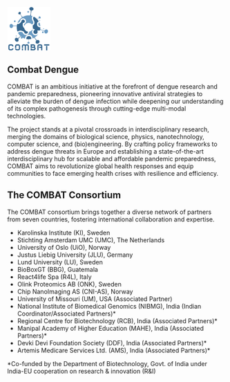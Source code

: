 <img src="https://github.com/CombatDengue/.github/raw/main/profile/logo.svg" alt="Logo" width="100">

## Combat Dengue
COMBAT is an ambitious initiative at the forefront of dengue research and pandemic preparedness, pioneering innovative antiviral strategies to alleviate the burden of dengue infection while deepening our understanding of its complex pathogenesis through cutting-edge multi-modal technologies.

The project stands at a pivotal crossroads in interdisciplinary research, merging the domains of biological science, physics, nanotechnology, computer science, and (bio)engineering. By crafting policy frameworks to address dengue threats in Europe and establishing a state-of-the-art interdisciplinary hub for scalable and affordable pandemic preparedness, COMBAT aims to revolutionize global health responses and equip communities to face emerging health crises with resilience and efficiency.

## The COMBAT Consortium
The COMBAT consortium brings together a diverse network of partners from seven countries, fostering international collaboration and expertise.

+ Karolinska Institute (KI), Sweden
+ Stichting Amsterdam UMC (UMC), The Netherlands
+ University of Oslo (UiO), Norway
+ Justus Liebig University (JLU), Germany
+ Lund University (LU), Sweden
+ BioBoxGT (BBG), Guatemala
+ React4life Spa (R4L), Italy
+ Olink Proteomics AB (ONK), Sweden
+ Chip NanoImaging AS (CNI-AS), Norway
+ University of Missouri (UM), USA (Associated Partner)
+ National Institute of Biomedical Genomics (NIBMG), India (Indian Coordinator/Associated Partners)*
+ Regional Centre for Biotechnology (RCB), India (Associated Partners)*
+ Manipal Academy of Higher Education (MAHE), India (Associated Partners)*
+ Devki Devi Foundation Society (DDF), India (Associated Partners)*
+ Artemis Medicare Services Ltd. (AMS), India (Associated Partners)*

*Co-funded by the Department of Biotechnology, Govt. of India under India-EU cooperation on research & innovation (R&I)
